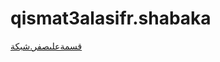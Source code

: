 qismat3alasifr.shabaka
======================

[قسمةعلىصفر.شبكة](http://xn--ogbqejt3cctg7b.xn--ngbc5azd)
